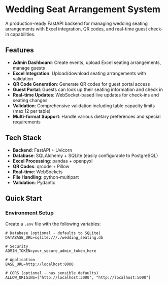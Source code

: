 # Wedding Seat Arrangement System

A production-ready FastAPI backend for managing wedding seating arrangements with Excel integration, QR codes, and real-time guest check-in capabilities.

## Features

- **Admin Dashboard**: Create events, upload Excel seating arrangements, manage guests
- **Excel Integration**: Upload/download seating arrangements with validation
- **QR Code Generation**: Generate QR codes for guest portal access
- **Guest Portal**: Guests can look up their seating information and check in
- **Real-time Updates**: WebSocket-based live updates for check-ins and seating changes
- **Validation**: Comprehensive validation including table capacity limits (max 12 per table)
- **Multi-format Support**: Handle various dietary preferences and special requirements

## Tech Stack

- **Backend**: FastAPI + Uvicorn
- **Database**: SQLAlchemy + SQLite (easily configurable to PostgreSQL)
- **Excel Processing**: pandas + openpyxl
- **QR Codes**: qrcode + Pillow
- **Real-time**: WebSockets
- **File Handling**: python-multipart
- **Validation**: Pydantic

## Quick Start

### Environment Setup

Create a `.env` file with the following variables:

```env
# Database (optional - defaults to SQLite)
DATABASE_URL=sqlite:///./wedding_seating.db

# Security
ADMIN_TOKEN=your_secure_admin_token_here

# Application
BASE_URL=http://localhost:8000

# CORS (optional - has sensible defaults)
ALLOW_ORIGINS=["http://localhost:3000", "http://localhost:5000"]

